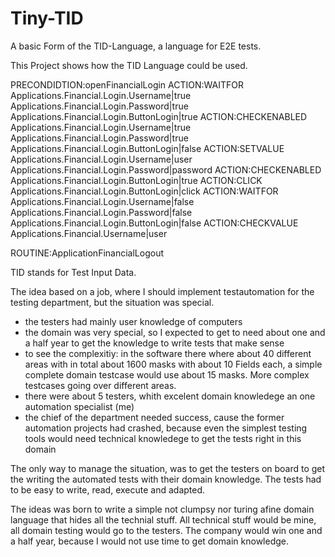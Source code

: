 # Tiny-TID
A basic Form of the TID-Language, a language for E2E tests.

This Project shows how the TID Language could be used.

PRECONDIDTION:openFinancialLogin
ACTION:WAITFOR
Applications.Financial.Login.Username|true
Applications.Financial.Login.Password|true
Applications.Financial.Login.ButtonLogin|true
ACTION:CHECKENABLED
Applications.Financial.Login.Username|true
Applications.Financial.Login.Password|true
Applications.Financial.Login.ButtonLogin|false
ACTION:SETVALUE
Applications.Financial.Login.Username|user
Applications.Financial.Login.Password|password
ACTION:CHECKENABLED
Applications.Financial.Login.ButtonLogin|true
ACTION:CLICK
Applications.Financial.Login.ButtonLogin|click
ACTION:WAITFOR
Applications.Financial.Login.Username|false
Applications.Financial.Login.Password|false
Applications.Financial.Login.ButtonLogin|false
ACTION:CHECKVALUE
Applications.Financial.Username|user

ROUTINE:ApplicationFinancialLogout


TID stands for Test Input Data.

The idea based on a job, where I should implement testautomation for the testing department, but the situation was special.

- the testers had mainly user knowledge of computers
- the domain was very special, so I expected to get to need about one and a half year to get the knowledge to write tests that make sense
- to see  the complexitiy: in the software there where about 40 different areas with in total about 1600 masks with about 10 Fields each, a simple complete domain testcase would use about 15 masks. More complex testcases going over different areas.
- there were about 5 testers, whith excelent domain knowledege an one automation specialist (me)
- the chief of the department needed success, cause the former automation projects had crashed, because even the simplest testing tools would need technical knowledege to get the tests right in this domain

The only way to manage the situation, was to get the testers on board to get the writing the automated tests with their domain knowledge. 
The tests had to be easy to write, read, execute and adapted.

The ideas was born to write a simple not clumpsy nor turing afine domain language that hides all the technial stuff.
All technical stuff would be mine, all domain testing would go to the testers.
The company would win one and a half year, because I would not use time to get domain knowledge.



